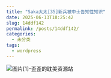```yaml
---
title: "Saka太太[35]新兵被中士告知性知识"
date: 2025-06-13T18:25:42
slug: 14ddf142
permalink: /posts/14ddf142/
categories:
  - 未分类
tags:
  - wordpress
---
```


![图片[1]-歪歪的耽美资源站](/images/wp/14ddf142-5a508255.jpg)
